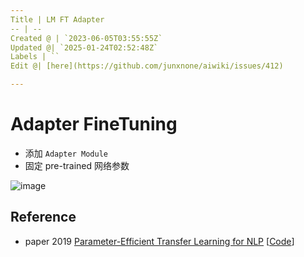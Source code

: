 ```yaml
---
Title | LM FT Adapter
-- | --
Created @ | `2023-06-05T03:55:55Z`
Updated @| `2025-01-24T02:52:48Z`
Labels | ``
Edit @| [here](https://github.com/junxnone/aiwiki/issues/412)

---
```

# Adapter FineTuning

- 添加 `Adapter Module`
- 固定 pre-trained 网络参数

![image](https://github.com/junxnone/aiwiki/assets/2216970/fcfa3dae-2743-4227-b533-88b41122c943)



## Reference
- paper 2019 [Parameter-Efficient Transfer Learning for NLP](https://arxiv.org/abs/1902.00751) [[Code](https://github.com/google-research/adapter-bert)]

